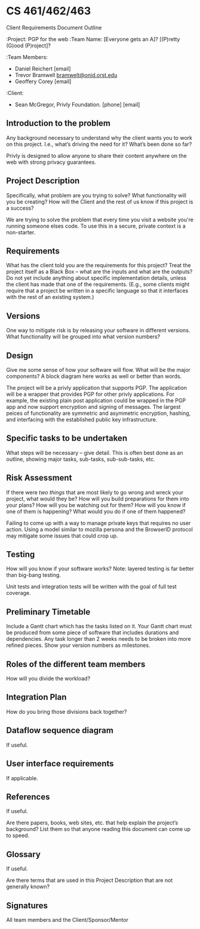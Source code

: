 CS 461/462/463
==============
Client Requirements Document Outline

:Project: PGP for the web
:Team Name: [Everyone gets an A]? [(P)retty (G)ood (P)roject]?

:Team Members: 
 * Daniel Reichert [email]
 * Trevor Bramwell <bramwelt@onid.orst.edu>
 * Geoffery Corey [email]

:Client:
 * Sean McGregor, Privly Foundation. [phone] [email]

Introduction to the problem
---------------------------

Any background necessary to understand why the client wants you to work
on this project.  I.e., what’s driving the need for it?  What’s been
done so far?

Privly is designed to allow anyone to share their content anywhere on
the web with strong privacy guarantees. 

Project Description
-------------------

Specifically, what problem are you trying to solve?  What functionality
will you be creating?  How will the Client and the rest of us know if
this project is a success?

We are trying to solve the problem that every time you visit a website
you're running someone elses code.  To use this in a secure, private
context is a non-starter.  

Requirements
------------

What has the client told you are the requirements for this
project?  Treat the project itself as a Black Box – what are the inputs
and what are the outputs?  Do not yet include anything about specific
implementation details, unless the client has made that one of the
requirements. (E.g., some clients might require that a project be
written in a specific language so that it interfaces with the rest of an
existing system.)

Versions
--------

One way to mitigate risk is by releasing your software in different
versions. What functionality will be grouped into what version numbers?

Design
------

Give me some sense of how your software will flow.  What will be the
major components?  A block diagram here works as well or better than
words.

The project will be a privly application that supports PGP.  The
application will be a wrapper that provides PGP for other privly
applications.  For example, the existing plain post application could be
wrapped in the PGP app and now support encryption and signing of
messages. The largest peices of functionality are symmetric and
asymmetric encryption, hashing, and interfacing with the established
public key infrastructure.

Specific tasks to be undertaken
-------------------------------

What steps will be necessary – give detail. This is often best done as
an outline, showing major tasks, sub-tasks, sub-sub-tasks, etc.

Risk Assessment 
---------------

If there were _two things_ that are most likely to go wrong and wreck your
project, what would they be?  How will you build preparations for them
into your plans? How will you be watching out for them?  How will you
know if one of them is happening? What would you do if one of them
happened?

Failing to come up with a way to manage private keys that requires no
user action.  Using a model similar to mozilla persona and the BrowserID
protocol may mitigate some issues that could crop up.

Testing
-------

How will you know if your software works?  Note: layered testing is far
better than big-bang testing.

Unit tests and integration tests will be written with the goal of full
test coverage.

Preliminary Timetable
---------------------

Include a Gantt chart which has the tasks listed
on it. Your Gantt chart must be produced from some piece of software
that includes durations and dependencies. Any task longer than 2 weeks
needs to be broken into more refined pieces. Show your version numbers
as milestones.

Roles of the different team members
-----------------------------------

How will you divide the workload?

Integration Plan
----------------

How do you bring those divisions back together?

Dataflow sequence diagram
-------------------------

If useful.

User interface requirements
---------------------------

If applicable.

References
----------

If useful.

Are there papers, books, web sites, etc. that help explain the project’s
background?  List them so that anyone reading this document can come up
to speed.

Glossary
--------

If useful.

Are there terms that are used in this Project Description that are not
generally known?

Signatures
----------

All team members and the Client/Sponsor/Mentor
